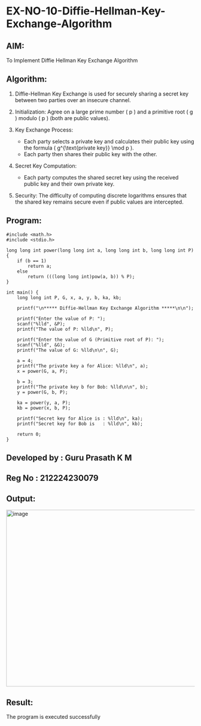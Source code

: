 # EX-NO-10-Diffie-Hellman-Key-Exchange-Algorithm

## AIM:
To Implement Diffie Hellman Key Exchange Algorithm 

## Algorithm:

1. Diffie-Hellman Key Exchange is used for securely sharing a secret key between two parties over an insecure channel.

2. Initialization: Agree on a large prime number \( p \) and a primitive root \( g \) modulo \( p \) (both are public values).

3. Key Exchange Process: 
   - Each party selects a private key and calculates their public key using the formula \( g^{\text{private key}} \mod p \).
   - Each party then shares their public key with the other.

4. Secret Key Computation: 
   - Each party computes the shared secret key using the received public key and their own private key.

5. Security: The difficulty of computing discrete logarithms ensures that the shared key remains secure even if public values are intercepted.

## Program:
```
#include <math.h>
#include <stdio.h>

long long int power(long long int a, long long int b, long long int P) {
    if (b == 1)
        return a;
    else
        return (((long long int)pow(a, b)) % P);
}

int main() {
    long long int P, G, x, a, y, b, ka, kb;

    printf("\n***** Diffie-Hellman Key Exchange Algorithm *****\n\n");

    printf("Enter the value of P: ");
    scanf("%lld", &P);
    printf("The value of P: %lld\n", P);

    printf("Enter the value of G (Primitive root of P): ");
    scanf("%lld", &G);
    printf("The value of G: %lld\n\n", G);

    a = 4;
    printf("The private key a for Alice: %lld\n", a);
    x = power(G, a, P);

    b = 3;
    printf("The private key b for Bob: %lld\n\n", b);
    y = power(G, b, P);

    ka = power(y, a, P);
    kb = power(x, b, P);

    printf("Secret key for Alice is : %lld\n", ka);
    printf("Secret key for Bob is   : %lld\n", kb);

    return 0;
}
```
## Developed by : Guru Prasath K M 
## Reg No : 212224230079

## Output:

<img width="554" height="471" alt="image" src="https://github.com/user-attachments/assets/0d9a57cf-90f6-4af8-8bf4-5762ae1dcb33" />


## Result:
  The program is executed successfully

